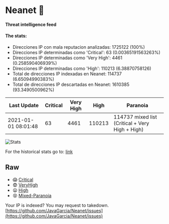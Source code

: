 # Neanet :hocho:
#### Threat intelligence feed
#### The stats:

- Direcciones IP con mala reputacion analizadas: 1725122 (100%)
- Direcciones IP determinadas como 'Critical':  63 (0.00365191563263%)
- Direcciones IP determinadas como 'Very High':  4461 (0.258590406939%)
- Direcciones IP determinadas como 'High':  110213 (6.38870758126)
- Total de direcciones IP indexadas en Neanet:  114737 (6.65094990383%)
- Total de direcciones IP descartadas en Neanet:  1610385 (93.3490500962%)

| Last Update | Critical | Very High | High | Paranoia |
| --- | --- | --- | --- | --- |
| 2021-01-01 08:01:48 | 63 | 4461 | 110213 | 114737 mixed list (Critical + Very High + High)|

![Stats](https://docs.google.com/spreadsheets/d/e/2PACX-1vSnaNMIXVabIpDJjufMlzH7poXnshF3mgd8Is1g9ytUEzVsP5my4Trn8f-xkoLLQ38xpL3HtmUexLo6/pubchart?oid=501124687&format=image)

For the historical stats go to: [link](/stats.csv)
## Raw
- :scream: [Critical](https://raw.githubusercontent.com/JavaGarcia/Neanet/master/blacklists/neanet_critical.txt)
- :fearful: [VeryHigh](https://raw.githubusercontent.com/JavaGarcia/Neanet/master/blacklists/neanet_veryHigh.txtt)
- :frowning: [High](https://raw.githubusercontent.com/JavaGarcia/Neanet/master/blacklists/neanet_high.txt)
- :dizzy_face: [Mixed-Paranoia](https://raw.githubusercontent.com/JavaGarcia/Neanet/master/blacklists/neanet_all.txt)


Your IP is indexed? You may request to takedown. [https://github.com/JavaGarcia/Neanet/issues](https://github.com/JavaGarcia/Neanet/issues)






















































































































































































































































































































































































































































































































































































































































































































































































































































































































































































































































































































































































































































































































































































































































































































































































































































































































































































































































































































































































































































































































































































































































































































































































































































































































































































































































































































































































































































































































































































































































































































































































































































































































